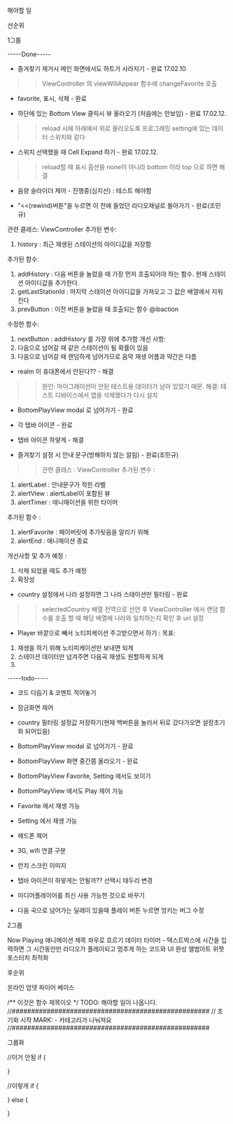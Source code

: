 해야할 일

선순위

1그룹

-----Done-----

- 즐겨찾기 제거시 메인 화면에서도 하트가 사라지기 - 완료 17.02.10
>> ViewController 의 viewWillAppear 함수에 changeFavorite 호출

- favorite, 표시, 삭제  - 완료

- 하단에 있는 Bottom View 클릭시 뷰 올라오기 (처음에는 안보임) - 완료 17.02.12.
>> reload 시에 아래에서 위로 올라오도록 프로그래밍 setting에 있는 데이터 스위치와 같다

- 스위치 선택했을 때 Cell Expand 하기 - 완료 17.02.12.
>> reload할 때 표시 옵션을 none이 아니라 bottom 이라 top 으로 하면 해결

- 음량 슬라이더 제어 - 진행중(심지선) : 테스트 해야함

- "<<(rewind)버튼"을 누르면 이 전에 들었던 라디오채널로 돌아가기 - 완료(조민규)
>>
관련 클래스: ViewController
추가된 변수: 
1. history : 최근 재생된 스테이션의 아이디값을 저장함

추가된 함수: 
1. addHistory : 다음 버튼을 눌렀을 때 가장 먼저 호출되어야 하는 함수. 현재 스테이션 아이디값을 추가한다.
2. getLastStationId : 마지막 스테이션 아이디값을 가져오고 그 값은 배열에서 지워진다
3. prevButton : 이전 버튼을 눌렀을 때 호출되는 함수 @ibaction

수정한 함수:
1. nextButton : addHistory 를 가장 위에 추가함
개선 사항:
1. 다음으로 넘어갈 때 같은 스테이션이 될 확률이 있음
2. 다음으로 넘어갈 때 랜덤하게 넘어가므로 음악 재생 어플과 약간은 다름


- realm 이 휴대폰에서 안된다?? - 해결
>>원인: 마이그레이션이 안된 테스트용 데이터가 남아 있었기 때문.
해결: 테스트 디바이스에서 앱을 삭제했다가 다시 설치

- BottomPlayView modal 로 넘어가기 - 완료

- 각 탭바 아이콘 - 완료

- 탭바 아이콘 하얗게 - 해결

- 즐겨찾기 설정 시 안내 문구(방해하지 않는 알림) - 완료(조민규)
>>관련 클래스 : ViewController
추가된 변수 :
1. alertLabel : 안내문구가 적힌 라벨
2. alertView : alertLabel이 포함된 뷰
3. alertTimer : 애니매이션을 위한 타이머

추가된 함수 : 
1. alertFavorite : 페이버릿에 추가됫음을 알리기 위해
2. alertEnd : 애니매이션 종료

개선사항 및 추가 예정 :
1. 삭제 되었을 때도 추가 예정
2. 확장성


- country 설정에서 나라 설정하면 그 나라 스테이션만 필터링 - 완료
>> selectedCountry 배열 전역으로 선언 후 ViewController 에서 랜덤 함수를 호출 할 때 
해당 배열에 나라와 일치하는지 확인 후 url 설정

- Player 바깥으로 빼서 노티피케이션 주고받으면서 하기 :
목표:
1. 재생을 하기 위해 노티피케이션만 보내면 되게
2. 스테이션 데이터만 넘겨주면 다음곡 재생도 원할하게 되게
3.

-----todo-----

- 코드 다듬기 & 코멘트 적어놓기



- 잠금화면 제어


- country 필터링 설정값 저장하기(현재 백버튼을 눌러서 뒤로 갔다가오면 설정초기화 되어있음)

- BottomPlayView modal 로 넘어가기 - 완료
- BottomPlayView 화면 중간쯤 올라오기 - 완료
- BottomPlayView Favorite, Setting 에서도 보이기 
- BottomPlayView 에서도 Play 제어 가능

- Favorite 에서 재생 가능 

- Setting 에서 재생 가능



- 헤드폰 제어


- 3G, wifi 연결 구분

- 런치 스크린 이미지


- 탭바 아이콘이 하얗게는 안될까?? 선택시 태두리 변경 

- 미디어플레이어를 최신 사용 가능한 것으로 바꾸기

- 다음 곡으로 넘어가는 딜레이 있을때 플레이 버튼 누르면 엉키는 버그 수정

2그룹

Now Playing 애니메이션
제목 좌우로 흐르기 
데이터 타이머 -  텍스트박스에 시간을 입력하면 그 시간동안만 라디오가 플레이되고 멈추게 하는 코드와 UI 완성
앨범아트
위젯
포스터치
최적화



후순위

온라인 업뎃
파이어 베이스




/** 이것은 함수 제목이오 */
TODO: 해야할 일이 나옵니다.
//###################################################
// 초기화 시작  MARK: - 카테고리가 나눠져요
//###################################################

그룹화

//이거 안됨
if
{

} 

//이렇게
if {

} 
else {

}





